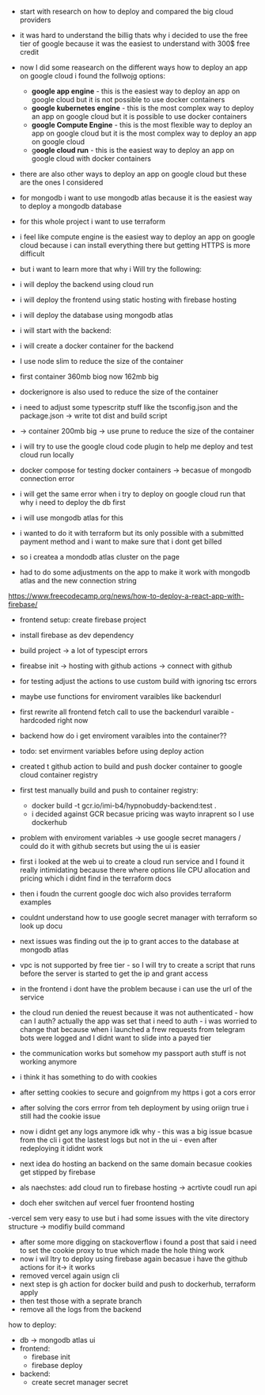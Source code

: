 - start with research on how to deploy and compared the big cloud providers
- it was hard to understand the billig thats why i decided to use the free tier of google because it was the easiest to understand with 300$ free credit
- now I did some reasearch on the different ways how to deploy an app on google cloud i found the follwojg options:
  - **google app engine** - this is the easiest way to deploy an app on google cloud but it is not possible to use docker containers
  - **google kubernetes engine** - this is the most complex way to deploy an app on google cloud but it is possible to use docker containers
  - **google Compute Engine** - this is the most flexible way to deploy an app on google cloud but it is the most complex way to deploy an app on google cloud
  - g**oogle cloud run** - this is the easiest way to deploy an app on google cloud with docker containers
- there are also other ways to deploy an app on google cloud but these are the ones I considered
- for mongodb i want to use mongodb atlas because it is the easiest way to deploy a mongodb database
- for this whole project i want to use terraform

- i feel like compute engine is the easiest way to deploy an app on google cloud because i can install everything there but getting HTTPS is more difficult
- but i want to learn more that why i Will try the following:
- i will deploy the backend using cloud run
- i will deploy the frontend using static hosting with firebase hosting
- i will deploy the database using mongodb atlas

- i will start with the backend:
- i will create a docker container for the backend
- I use node slim to reduce the size of the container
- first container 360mb biog now 162mb big
- dockerignore is also used to reduce the size of the container
- i need to adjust some typescritp stuff like the tsconfig.json and the package.json -> write tot dist and build script
- -> container 200mb big -> use prune to reduce the size of the container

- i will try to use the google cloud code plugin to help me deploy and test cloud run locally
- docker compose for testing docker containers -> becasue of mongodb connection error

- i will get the same error when i try to deploy on google cloud run that why i need to deploy the db first
- i will use mongodb atlas for this 
- i wanted to do it with terraform but its only possible with a submitted payment method and i want to make sure that i dont get billed
- so i createa a mondodb atlas cluster on the page 
- had to do some adjustments on the app to make it work with mongodb atlas and the new connection string

https://www.freecodecamp.org/news/how-to-deploy-a-react-app-with-firebase/
- frontend setup: create firebase project
- install firebase as dev dependency
- build project -> a lot of typescipt errors
- fireabse init -> hosting with github actions -> connect with github
- for testing adjust the actions to use custom build with ignoring tsc errors
- maybe use functions for enviroment varaibles like backendurl
- first rewrite all frontend fetch call to use the backendurl varaible - hardcoded right now

- backend how do i get enviroment varaibles into the container??
- todo: set envirment variables before using deploy action
- created t github action to build and push docker container to google cloud container registry
- first test manually build and push to container registry: 
  - docker build -t gcr.io/imi-b4/hypnobuddy-backend:test .
  - i decided against GCR becasue pricing was wayto inraprent so I use dockerhub
- problem with enviroment variables -> use google secret managers / could do it with github secrets but using the ui is easier
- first i looked at the web ui to create a cloud run service and I found it really intimidating because there where options lile CPU allocation and pricing which i didnt find in the terraform docs
- then i foudn the current google doc wich also provides terraform examples
- couldnt understand how to use google secret manager with terraform so look up docu
- next issues was finding out the ip to grant acces to the database at mongodb atlas
- vpc is not supported by free tier - so I will try to create a script that runs before the server is started to get the ip and grant access
- in the frontend i dont have the problem because i can use the url of the service
- the cloud run denied the reuest because it was not authenticated - how can I auth? actually the app was set that i need to auth - i was worried to change that because when i launched a frew requests from telegram bots were logged and I didnt want to slide into a payed tier
- the communication works but somehow my passport auth  stuff is not working anymore 
- i think it has something to do with cookies
- after setting cookies to secure and goignfrom my https i got a cors error
- after solving the cors errror from teh deployment by using oriign true i still had the cookie issue
- now i didnt get any logs anymore idk why - this was a big issue bcasue from the cli i got the lastest logs but not in the ui - even after redeploying it ididnt work
- next idea do hosting an backend on the same domain becasue cookies get stipped by firebase
- als naechstes: add cloud run to firebase hosting -> acrtivte coudl run api
- doch eher switchen auf vercel fuer froontend hosting

-vercel sem very easy to use but i had some issues with the vite directory structure -> modifiy build command
- after some more digging on stackoverflow i found a post that said i need to set the cookie proxy to true which made the hole thing work
- now i wil ltry to deploy using firebase again becasue i have the github actions for it-> it works
- removed vercel again usign cli
- next step is gh action for docker build and push to dockerhub, terraform apply
- then test those with a seprate branch
- remove all the logs from the backend


how to deploy:
- db -> mongodb atlas ui
- frontend:
  - firebase init
  - firebase deploy
- backend: 
  - create secret manager secret